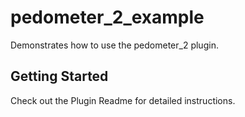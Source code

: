 # pedometer_2_example

Demonstrates how to use the pedometer_2 plugin.

## Getting Started

Check out the Plugin Readme for detailed instructions.

